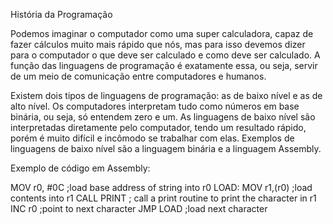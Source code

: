 História da Programação

Podemos imaginar o computador como uma super calculadora, 
capaz de fazer cálculos muito mais rápido que nós, mas para isso 
devemos dizer para o computador o que deve ser calculado e como deve 
ser calculado. A função das linguagens de programação é exatamente essa, 
ou seja, servir de um meio de comunicação entre computadores e humanos.

Existem dois tipos de linguagens de programação: as de baixo nível e as 
de alto nível. Os computadores interpretam tudo como números em base binária, 
ou seja, só entendem zero e um. As linguagens de baixo nível são interpretadas 
diretamente pelo computador, tendo um resultado rápido, porém é muito difícil 
e incômodo se trabalhar com elas. Exemplos de linguagens de baixo nível são a 
linguagem binária e a linguagem Assembly.

Exemplo de código em Assembly:

MOV r0, #0C ;load base address of string into r0
LOAD: MOV r1,(r0) ;load contents into r1
CALL PRINT ; call a print routine to print the character in r1
INC r0 ;point to next character
JMP LOAD ;load next character

